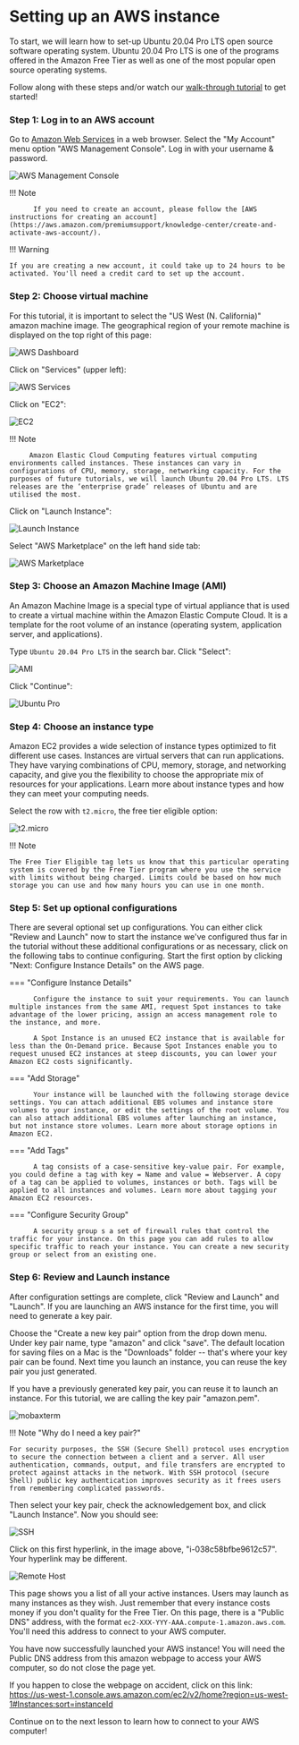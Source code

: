 # Setting up an AWS instance

To start, we will learn how to set-up Ubuntu 20.04 Pro LTS open source software operating system. Ubuntu 20.04 Pro LTS is one of the programs offered in the Amazon Free Tier as well as one of the most popular open source operating systems.

Follow along with these steps and/or watch our [walk-through tutorial](./introtoaws2.md) to get started!

### Step 1: Log in to an AWS account

Go to [Amazon Web Services](https://aws.amazon.com) in a web browser. Select the "My Account" menu option "AWS Management Console". Log in with your username & password.

![AWS Management Console](../../images/aws_1.PNG "AWS my account button")

!!! Note

          If you need to create an account, please follow the [AWS instructions for creating an account](https://aws.amazon.com/premiumsupport/knowledge-center/create-and-activate-aws-account/).

!!! Warning
    
    If you are creating a new account, it could take up to 24 hours to be activated. You'll need a credit card to set up the account.

### Step 2: Choose virtual machine

For this tutorial, it is important to select the "US West (N. California)" amazon machine image. The geographical region of your remote machine is displayed on the top right of this page:

![AWS Dashboard](../../images/aws_2.PNG "AWS amazon machine selection")

Click on "Services" (upper left):

![AWS Services](../../images/aws_3.png "AWS Services button")

Click on "EC2":

![EC2](../../images/aws_4.png "AWS EC2 button")

!!! Note
         
         Amazon Elastic Cloud Computing features virtual computing environments called instances. These instances can vary in configurations of CPU, memory, storage, networking capacity. For the purposes of future tutorials, we will launch Ubuntu 20.04 Pro LTS. LTS releases are the ‘enterprise grade’ releases of Ubuntu and are utilised the most. 

Click on "Launch Instance":

![Launch Instance](../../images/aws_5.png "AWS launch button")

Select "AWS Marketplace" on the left hand side tab:

![AWS Marketplace](../../images/aws_6.png "AWS marketplace button")

### Step 3: Choose an Amazon Machine Image (AMI)

An Amazon Machine Image is a special type of virtual appliance that is used to create a virtual machine within the Amazon Elastic Compute Cloud. It is a template for the root volume of an instance (operating system, application server, and applications).

Type `Ubuntu 20.04 Pro LTS` in the search bar. Click "Select":

![AMI](../../images/aws_7.png "AWS Ubuntu AMI")

Click "Continue":

![Ubuntu Pro](../../images/aws_9.PNG "Ubuntu Pro information")

### Step 4: Choose an instance type

Amazon EC2 provides a wide selection of instance types optimized to fit different use cases. Instances are virtual servers that can run applications. They have varying combinations of CPU, memory, storage, and networking capacity, and give you the flexibility to choose the appropriate mix of resources for your applications. Learn more about instance types and how they can meet your computing needs.

Select the row with `t2.micro`, the free tier eligible option:

![t2.micro](../../images/aws_8.png "t2 micro instance type")

!!! Note
    
    The Free Tier Eligible tag lets us know that this particular operating system is covered by the Free Tier program where you use the service with limits without being charged. Limits could be based on how much storage you can use and how many hours you can use in one month.

### Step 5: Set up optional configurations

There are several optional set up configurations. You can either click "Review and Launch" now to start the instance we've configured thus far in the tutorial without these additional configurations or as necessary, click on the following tabs to continue configuring. Start the first option by clicking "Next: Configure Instance Details" on the AWS page.

=== "Configure Instance Details"

          Configure the instance to suit your requirements. You can launch multiple instances from the same AMI, request Spot instances to take advantage of the lower pricing, assign an access management role to the instance, and more.

          A Spot Instance is an unused EC2 instance that is available for less than the On-Demand price. Because Spot Instances enable you to request unused EC2 instances at steep discounts, you can lower your Amazon EC2 costs significantly.

=== "Add Storage"

          Your instance will be launched with the following storage device settings. You can attach additional EBS volumes and instance store volumes to your instance, or edit the settings of the root volume. You can also attach additional EBS volumes after launching an instance, but not instance store volumes. Learn more about storage options in Amazon EC2.

=== "Add Tags"

          A tag consists of a case-sensitive key-value pair. For example, you could define a tag with key = Name and value = Webserver. A copy of a tag can be applied to volumes, instances or both. Tags will be applied to all instances and volumes. Learn more about tagging your Amazon EC2 resources.

=== "Configure Security Group"

          A security group s a set of firewall rules that control the traffic for your instance. On this page you can add rules to allow specific traffic to reach your instance. You can create a new security group or select from an existing one.

### Step 6: Review and Launch instance

After configuration settings are complete, click "Review and Launch" and "Launch". If you are launching an AWS instance for the first time, you will need to generate a key pair. 

Choose the "Create a new key pair" option from the drop down menu. Under key pair name, type "amazon" and click "save". The default location for saving files on a Mac is the "Downloads" folder -- that's where your key pair can be found. Next time you launch an instance, you can reuse the key pair you just generated.

If you have a previously generated key pair, you can reuse it to launch an instance. For this tutorial, we are calling the key pair "amazon.pem". 

![mobaxterm](../../images/aws_10.png "key pair set up")

!!! Note "Why do I need a key pair?"

    For security purposes, the SSH (Secure Shell) protocol uses encryption to secure the connection between a client and a server. All user authentication, commands, output, and file transfers are encrypted to protect against attacks in the network. With SSH protocol (secure Shell) public key authentication improves security as it frees users from remembering complicated passwords.

Then select your key pair, check the acknowledgement box, and click "Launch Instance". Now you should see:

![SSH](../../images/aws_11.png "Instance ID link")

Click on this first hyperlink, in the image above, "i-038c58bfbe9612c57". Your hyperlink may be different.

![Remote Host](../../images/aws_12.PNG "AWS instance running page")

This page shows you a list of all your active instances. Users may launch as many instances as they wish. Just remember that every instance costs money if you don't quality for the Free Tier. On this page, there is a "Public DNS" address, with the format `ec2-XXX-YYY-AAA.compute-1.amazon.aws.com`. You'll need this address to connect to your AWS computer.

You have now successfully launched your AWS instance! You will need the Public DNS address from this amazon webpage to access your AWS computer, so do not close the page yet. 

If you happen to close the webpage on accident, click on this link: https://us-west-1.console.aws.amazon.com/ec2/v2/home?region=us-west-1#Instances:sort=instanceId

Continue on to the next lesson to learn how to connect to your AWS computer!








